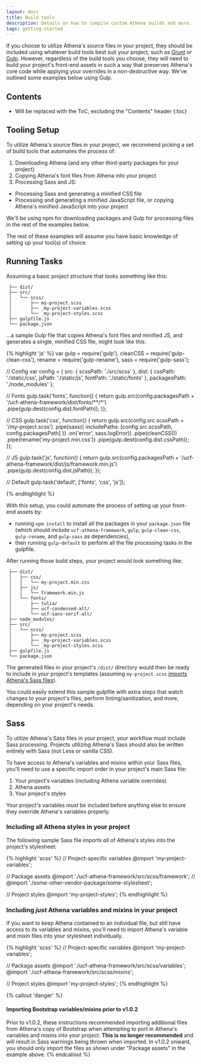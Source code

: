 ```yaml
---
layout: docs
title: Build tools
description: Details on how to compile custom Athena builds and more.
tags: getting-started
---
```


If you choose to utilize Athena's source files in your project, they should be included using whatever build tools best suit your project, such as [Grunt](http://gruntjs.com/) or [Gulp](http://gulpjs.com/). However, regardless of the build tools you choose, they will need to build your project's front-end assets in such a way that preserves Athena's core code while applying your overrides in a non-destructive way. We've outlined some examples below using Gulp.


## Contents

* Will be replaced with the ToC, excluding the "Contents" header
{:toc}


## Tooling Setup

To utilize Athena's source files in your project, we recommend picking a set of build tools that automates the process of:
1. Downloading Athena (and any other third-party packages for your project)
2. Copying Athena's font files from Athena into your project
3. Processing Sass and JS:
  - Processing Sass and generating a minified CSS file
  - Processing and generating a minified JavaScript file, or copying Athena's minified JavaScript into your project

We'll be using npm for downloading packages and Gulp for processing files in the rest of the examples below.

The rest of these examples will assume you have basic knowledge of setting up your tool(s) of choice.

## Running Tasks

Assuming a basic project structure that looks something like this:
<pre><code> ├── dist/
 ├── src/
 │   └── scss/
 │       ├── my-project.scss
 │       ├── _my-project-variables.scss
 │       └── _my-project-styles.scss
 ├── gulpfile.js
 └── package.json
</code></pre>

...a sample Gulp file that copies Athena's font files and minified JS, and generates a single, minified CSS file, might look like this:

{% highlight 'js' %}
var gulp = require('gulp'),
  cleanCSS = require('gulp-clean-css'),
  rename = require('gulp-rename'),
  sass = require('gulp-sass');

// Config
var config = {
  src: {
    scssPath: './src/scss'
  },
  dist: {
    cssPath:  './static/css',
    jsPath:   './static/js',
    fontPath: './static/fonts'
  },
  packagesPath: './node_modules'
};

// Fonts
gulp.task('fonts', function() {
  return gulp.src(config.packagesPath + '/ucf-athena-framework/dist/fonts/**/*')
    .pipe(gulp.dest(config.dist.fontPath));
});

// CSS
gulp.task('css', function() {
  return gulp.src(config.src.scssPath + '/my-project.scss')
    .pipe(sass({
      includePaths: [config.src.scssPath, config.packagesPath]
    })
      .on('error', sass.logError))
    .pipe(cleanCSS())
    .pipe(rename('my-project.min.css'))
    .pipe(gulp.dest(config.dist.cssPath));
});

// JS
gulp.task('js', function() {
  return gulp.src(config.packagesPath + '/ucf-athena-framework/dist/js/framework.min.js')
    .pipe(gulp.dest(config.dist.jsPath));
});

// Default
gulp.task('default', ['fonts', 'css', 'js']);

{% endhighlight %}

With this setup, you could automate the process of setting up your front-end assets by:
- running `npm install` to install all the packages in your `package.json` file (which should include `ucf-athena-framework`, `gulp`, `gulp-clean-css`, `gulp-rename`, and `gulp-sass` as dependencies),
- then running `gulp-default` to perform all the file processing tasks in the gulpfile.

After running those build steps, your project would look something like:

<pre><code> ├── dist/
 │   ├── css/
 │   │   └── my-project.min.css
 │   ├── js/
 │   │   └── framework.min.js
 │   └── fonts/
 │       ├── tulia/
 │       ├── ucf-condensed-alt/
 │       └── ucf-sans-serif-alt/
 ├── node_modules/
 ├── src/
 │   └── scss/
 │       ├── my-project.scss
 │       ├── _my-project-variables.scss
 │       └── _my-project-styles.scss
 ├── gulpfile.js
 └── package.json
</code></pre>

The generated files in your project's `/dist/` directory would then be ready to include in your project's templates (assuming `my-project.scss` [imports Athena's Sass files](#sass)).

You could easily extend this sample gulpfile with extra steps that watch changes to your project's files, perform linting/sanitization, and more, depending on your project's needs.

## Sass

To utilize Athena's Sass files in your project, your workflow must include Sass processing. Projects utilizing Athena's Sass should also be written entirely with Sass (not Less or vanilla CSS).

To have access to Athena's variables and mixins within your Sass files, you'll need to use a specific import order in your project's main Sass file:
1. Your project's variables (including Athena variable overrides)
2. Athena assets
3. Your project's styles

Your project's variables _must_ be included before anything else to ensure they override Athena's variables properly.

### Including all Athena styles in your project

The following sample Sass file imports _all_ of Athena's styles into the project's stylesheet:

{% highlight 'scss' %}
// Project-specific variables
@import 'my-project-variables';

// Package assets
@import './ucf-athena-framework/src/scss/framework';
// @import './some-other-vendor-package/some-stylesheet';

// Project styles
@import 'my-project-styles';
{% endhighlight %}

### Including _just_ Athena variables and mixins in your project

If you want to keep Athena contained to an individual file, but still have access to its variables and mixins, you'll need to import Athena's variable and mixin files into your stylesheet individually.

{% highlight 'scss' %}
// Project-specific variables
@import 'my-project-variables';

// Package assets
@import './ucf-athena-framework/src/scss/variables';
@import './ucf-athena-framework/src/scss/mixins';

// Project styles
@import 'my-project-styles';
{% endhighlight %}

{% callout 'danger' %}
#### Importing Bootstrap variables/mixins prior to v1.0.2
Prior to v1.0.2, these instructions recommended importing additional files from Athena's copy of Bootstrap when attempting to port in Athena's variables and mixins into your project.  **This is no longer recommended** and will result in Sass warnings being thrown when imported.  In v1.0.2 onward, you should only import the files as shown under "Package assets" in the example above.
{% endcallout %}
